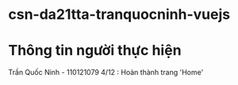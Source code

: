 # csn-da21tta-tranquocninh-vuejs
# Thông tin người thực hiện
Trần Quốc Ninh - 110121079
4/12 : Hoàn thành trang 'Home'
